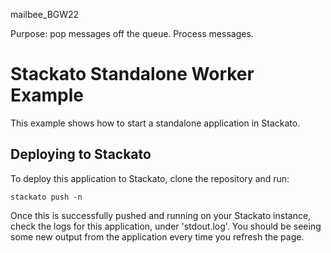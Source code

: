 mailbee_BGW22

Purpose: pop messages off the queue. Process messages.

Stackato Standalone Worker Example
==================================

This example shows how to start a standalone application in Stackato.

## Deploying to Stackato

To deploy this application to Stackato, clone the repository and run:

    stackato push -n

Once this is successfully pushed and running on your Stackato
instance, check the logs for this application, under 'stdout.log'.
You should be seeing some new output from the application every
time you refresh the page.

